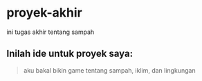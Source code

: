 # proyek-akhir
ini tugas akhir tentang sampah
## Inilah ide untuk proyek saya:
> aku bakal bikin game tentang sampah, iklim, dan lingkungan
